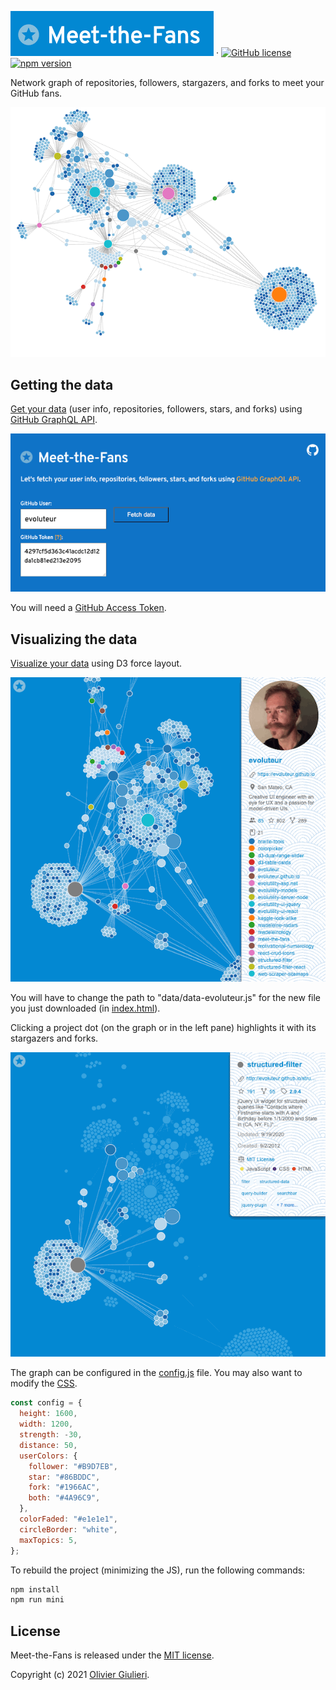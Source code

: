 ![Meet-the-Fans](screenshots/mtf.gif) &middot; [![GitHub license](https://img.shields.io/github/license/evoluteur/meet-the-fans)](https://github.com/evoluteur/meet-the-fans/blob/master/LICENSE) [![npm version](https://img.shields.io/npm/v/meet-the-fans)](https://www.npmjs.com/package/meet-the-fans)

Network graph of repositories, followers, stargazers, and forks to meet your GitHub fans.

[![Evoluteur's graph](screenshots/evoluteur.gif)](https://evoluteur.github.io/meet-the-fans/)

## Getting the data

[Get your data](https://evoluteur.github.io/meet-the-fans/index-data.html) (user info, repositories, followers, stars, and forks) using [GitHub GraphQL API](https://docs.github.com/en/free-pro-team@latest/graphql).

[![Get your Data](screenshots/mtf-data-fetch.gif)](https://evoluteur.github.io/meet-the-fans/index-data.html)

You will need a [GitHub Access Token](https://docs.github.com/en/free-pro-team@latest/github/authenticating-to-github/creating-a-personal-access-token).

## Visualizing the data

[Visualize your data](https://evoluteur.github.io/meet-the-fans/) using D3 force layout.

[![Evoluteur's graph](screenshots/mtf-data-viz.gif)](https://evoluteur.github.io/meet-the-fans/)

You will have to change the path to "data/data-evoluteur.js" for the new file you just downloaded (in [index.html](https://github.com/evoluteur/meet-the-fans/blob/master/index.html)).

Clicking a project dot (on the graph or in the left pane) highlights it with its stargazers and forks.

[![Evoluteur's graph](screenshots/mtf-data-viz-2.gif)](https://evoluteur.github.io/meet-the-fans/)

The graph can be configured in the [config.js](https://github.com/evoluteur/meet-the-fans/blob/master/config.js) file. You may also want to modify the [CSS](https://github.com/evoluteur/meet-the-fans/blob/master/css/meet-the-fans.css).

```javascript
const config = {
  height: 1600,
  width: 1200,
  strength: -30,
  distance: 50,
  userColors: {
    follower: "#B9D7EB",
    star: "#86BDDC",
    fork: "#1966AC",
    both: "#4A96C9",
  },
  colorFaded: "#e1e1e1",
  circleBorder: "white",
  maxTopics: 5,
};
```

To rebuild the project (minimizing the JS), run the following commands:

```javascript
npm install
npm run mini
```

## License

Meet-the-Fans is released under the [MIT license](http://github.com/evoluteur/meet-the-fans/blob/master/LICENSE).

Copyright (c) 2021 [Olivier Giulieri](https://evoluteur.github.io/).
